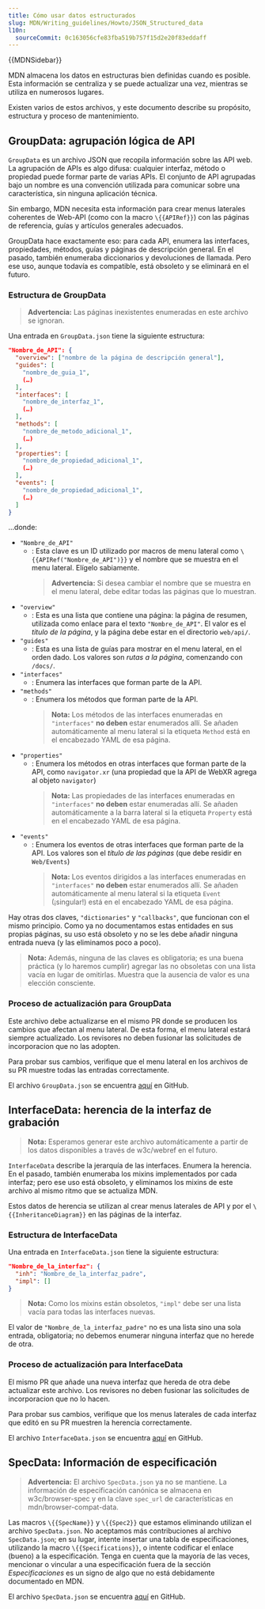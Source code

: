 ```yaml
---
title: Cómo usar datos estructurados
slug: MDN/Writing_guidelines/Howto/JSON_Structured_data
l10n:
  sourceCommit: 0c163056cfe83fba519b757f15d2e20f83eddaff
---
```


{{MDNSidebar}}

MDN almacena los datos en estructuras bien definidas cuando es posible. Esta información se centraliza y se puede actualizar una vez, mientras se utiliza en numerosos lugares.

Existen varios de estos archivos, y este documento describe su propósito, estructura y proceso de mantenimiento.

## GroupData: agrupación lógica de API

`GroupData` es un archivo JSON que recopila información sobre las API web. La agrupación de APIs es algo difusa: cualquier interfaz, método o propiedad puede formar parte de varias APIs. El conjunto de API agrupadas bajo un nombre es una convención utilizada para comunicar sobre una característica, sin ninguna aplicación técnica.

Sin embargo, MDN necesita esta información para crear menus laterales coherentes de Web-API (como con la macro `\{{APIRef}}`) con las páginas de referencia, guías y artículos generales adecuados.

GroupData hace exactamente eso: para cada API, enumera las interfaces, propiedades, métodos, guías y páginas de descripción general. En el pasado, también enumeraba diccionarios y devoluciones de llamada. Pero ese uso, aunque todavía es compatible, está obsoleto y se eliminará en el futuro.

### Estructura de GroupData

> **Advertencia:** Las páginas inexistentes enumeradas en este archivo se ignoran.

Una entrada en `GroupData.json` tiene la siguiente estructura:

```json
"Nombre_de_API": {
  "overview": ["nombre de la página de descripción general"],
  "guides": [
    "nombre_de_guia_1",
    (…)
  ],
  "interfaces": [
    "nombre_de_interfaz_1",
    (…)
  ],
  "methods": [
    "nombre_de_metodo_adicional_1",
    (…)
  ],
  "properties": [
    "nombre_de_propiedad_adicional_1",
    (…)
  ],
  "events": [
    "nombre_de_propiedad_adicional_1",
    (…)
  ]
}
```

…donde:

- `"Nombre_de_API"`
  - : Esta clave es un ID utilizado por macros de menu lateral como `\{{APIRef("Nombre_de_API")}}` y el nombre que se muestra en el menu lateral. Elígelo sabiamente.
    > **Advertencia:** Si desea cambiar el nombre que se muestra en el menu lateral, debe editar todas las páginas que lo muestran.
- `"overview"`
  - : Esta es una lista que contiene una página: la página de resumen, utilizada como enlace para el texto `"Nombre_de_API"`. El valor es el _titulo de la página_, y la página debe estar en el directorio `web/api/`.
- `"guides"`
  - : Esta es una lista de guías para mostrar en el menu lateral, en el orden dado. Los valores son _rutas a la página_, comenzando con `/docs/`.
- `"interfaces"`
  - : Enumera las interfaces que forman parte de la API.
- `"methods"`
  - : Enumera los métodos que forman parte de la API.
    > **Nota:** Los métodos de las interfaces enumeradas en `"interfaces"` **no deben** estar enumerados allí. Se añaden automáticamente al menu lateral si la etiqueta `Method` está en el encabezado YAML de esa página.
- `"properties"`
  - : Enumera los métodos en otras interfaces que forman parte de la API, como `navigator.xr` (una propiedad que la API de WebXR agrega al objeto `navigator`)
    > **Nota:** Las propiedades de las interfaces enumeradas en `"interfaces"` **no deben** estar enumeradas allí. Se añaden automáticamente a la barra lateral si la etiqueta `Property` está en el encabezado YAML de esa página.
- `"events"`
  - : Enumera los eventos de otras interfaces que forman parte de la API. Los valores son el _título de las páginas_ (que debe residir en `Web/Events`)
    > **Nota:** Los eventos dirigidos a las interfaces enumeradas en `"interfaces"` **no deben** estar enumerados allí. Se añaden automáticamente al menu lateral si la etiqueta `Event` (¡singular!) está en el encabezado YAML de esa página.

Hay otras dos claves, `"dictionaries"` y `"callbacks"`, que funcionan con el mismo principio. Como ya no documentamos estas entidades en sus propias páginas, su uso está obsoleto y no se les debe añadir ninguna entrada nueva (y las eliminamos poco a poco).

> **Nota:** Además, ninguna de las claves es obligatoria; es una buena práctica (y lo haremos cumplir) agregar las no obsoletas con una lista vacía en lugar de omitirlas. Muestra que la ausencia de valor es una elección consciente.

### Proceso de actualización para GroupData

Este archivo debe actualizarse en el mismo PR donde se producen los cambios que afectan al menu lateral. De esta forma, el menu lateral estará siempre actualizado. Los revisores no deben fusionar las solicitudes de incorporacion que no las adopten.

Para probar sus cambios, verifique que el menu lateral en los archivos de su PR muestre todas las entradas correctamente.

El archivo `GroupData.json` se encuentra [aquí](https://github.com/mdn/content/blob/main/files/jsondata/GroupData.json) en GitHub.

## InterfaceData: herencia de la interfaz de grabación

> **Nota:** Esperamos generar este archivo automáticamente a partir de los datos disponibles a través de w3c/webref en el futuro.

`InterfaceData` describe la jerarquía de las interfaces. Enumera la herencia. En el pasado, también enumeraba los mixins implementados por cada interfaz; pero ese uso está obsoleto, y eliminamos los mixins de este archivo al mismo ritmo que se actualiza MDN.

Estos datos de herencia se utilizan al crear menus laterales de API y por el `\{{InheritanceDiagram}}` en las páginas de la interfaz.

### Estructura de InterfaceData

Una entrada en `InterfaceData.json` tiene la siguiente estructura:

```json
"Nombre_de_la_interfaz": {
  "inh": "Nombre_de_la_interfaz_padre",
  "impl": []
}
```

> **Nota:** Como los mixins están obsoletos, `"impl"` debe ser una lista vacía para todas las interfaces nuevas.

El valor de `"Nombre_de_la_interfaz_padre"` no es una lista sino una sola entrada, obligatoria; no debemos enumerar ninguna interfaz que no herede de otra.

### Proceso de actualización para InterfaceData

El mismo PR que añade una nueva interfaz que hereda de otra debe actualizar este archivo. Los revisores no deben fusionar las solicitudes de incorporacion que no lo hacen.

Para probar sus cambios, verifique que los menus laterales de cada interfaz que editó en su PR muestren la herencia correctamente.

El archivo `InterfaceData.json` se encuentra [aquí](https://github.com/mdn/content/blob/main/files/jsondata/InterfaceData.json) en GitHub.

## SpecData: Información de especificación

> **Advertencia:** El archivo `SpecData.json` ya no se mantiene. La información de especificación canónica se almacena en w3c/browser-spec y en la clave `spec_url` de características en mdn/browser-compat-data.

Las macros `\{{SpecName}}` y `\{{Spec2}}` que estamos eliminando utilizan el archivo `SpecData.json`. No aceptamos más contribuciones al archivo `SpecData.json`; en su lugar, intente insertar una tabla de especificaciones, utilizando la macro `\{{Specifications}}`, o intente codificar el enlace (bueno) a la especificación. Tenga en cuenta que la mayoría de las veces, mencionar o vincular a una especificación fuera de la sección _Especificaciones_ es un signo de algo que no está debidamente documentado en MDN.

El archivo `SpecData.json` se encuentra [aquí](https://github.com/mdn/content/blob/main/files/jsondata/SpecData.json) en GitHub.
